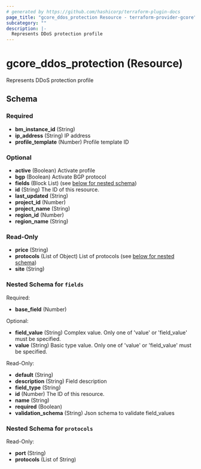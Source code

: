 ```yaml
---
# generated by https://github.com/hashicorp/terraform-plugin-docs
page_title: "gcore_ddos_protection Resource - terraform-provider-gcore"
subcategory: ""
description: |-
  Represents DDoS protection profile
---
```


# gcore_ddos_protection (Resource)

Represents DDoS protection profile



<!-- schema generated by tfplugindocs -->
## Schema

### Required

- **bm_instance_id** (String)
- **ip_address** (String) IP address
- **profile_template** (Number) Profile template ID

### Optional

- **active** (Boolean) Activate profile
- **bgp** (Boolean) Activate BGP protocol
- **fields** (Block List) (see [below for nested schema](#nestedblock--fields))
- **id** (String) The ID of this resource.
- **last_updated** (String)
- **project_id** (Number)
- **project_name** (String)
- **region_id** (Number)
- **region_name** (String)

### Read-Only

- **price** (String)
- **protocols** (List of Object) List of protocols (see [below for nested schema](#nestedatt--protocols))
- **site** (String)

<a id="nestedblock--fields"></a>
### Nested Schema for `fields`

Required:

- **base_field** (Number)

Optional:

- **field_value** (String) Complex value. Only one of 'value' or 'field_value' must be specified.
- **value** (String) Basic type value. Only one of 'value' or 'field_value' must be specified.

Read-Only:

- **default** (String)
- **description** (String) Field description
- **field_type** (String)
- **id** (Number) The ID of this resource.
- **name** (String)
- **required** (Boolean)
- **validation_schema** (String) Json schema to validate field_values


<a id="nestedatt--protocols"></a>
### Nested Schema for `protocols`

Read-Only:

- **port** (String)
- **protocols** (List of String)


